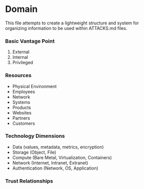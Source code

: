 # Domain

This file attempts to create a lightweight structure and system for organizing information to be used within ATTACKS.md files.

### Basic Vantage Point     
1. External      
2. Internal      
3. Privileged 

### Resources

* Physical Environment
* Employees
* Network
* Systems
* Products
* Websites
* Partners
* Customers

### Technology Dimensions

* Data (values, metadata, metrics, encryption)
* Storage (Object, File)
* Compute (Bare Metal, Virtualization, Containers)
* Network (Internet, Intranet, Extranet)
* Authentication (Network, OS, Application)


### Trust Relationships


   
 


